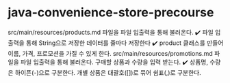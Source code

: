 # java-convenience-store-precourse

src/main/resources/products.md 파일을 파일 입출력을 통해 불러온다. ✔️
파일 입출력을 통해 String으로 저장한 데이터를 줄마다 저장한다 ✔️
product 클래스를 만들어 이름, 가격, 프로모션을 가질 수 있게 한다.
src/main/resources/promotions.md 파일을 파일 입출력을 통해 불러온다.
구매할 상품과 수량을 입력 받는다. ✔️
상품명, 수량은 하이픈(-)으로 구분한다.
개별 상품은 대괄호([])로 묶어 쉼표(,)로 구분한다.
